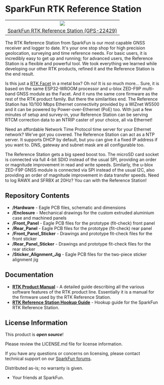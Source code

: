 SparkFun RTK Reference Station
========================================

<table class="table table-hover table-striped table-bordered">
  <tr align="center">
   <td><a href="https://www.sparkfun.com/products/22429"><img src="https://cdn.sparkfun.com//assets/parts/1/9/7/4/6/20000-SparkFun_RTK_Facet_L-Band-01.jpg"></a></td>
  <tr align="center">
    <td><a href="https://www.sparkfun.com/products/22429">SparkFun RTK Reference Station (GPS-22429)</a></td>
  </tr>
</table>

The RTK Reference Station from SparkFun is our most capable GNSS receiver and logger to date. It's your one stop shop for high precision geolocation, surveying and time reference needs. For basic users, it is incredibly easy to get up and running; for advanced users, the Reference Station is a flexible and powerful tool. We took everything we learned while developing our other RTK products, refined it and the Reference Station is the end result.

Is this just a [RTK Facet](https://www.sparkfun.com/products/19984) in a metal box? Oh no! It is _so_ much more... Sure, it is based on the same ESP32-WROOM processor and u-blox ZED-F9P multi-band GNSS module as the Facet. And it runs the same core firmware as the rest of the RTK product family. But there the similarities end. The Reference Station has 10/100 Mbps Ethernet connectivity provided by a WIZnet W5500 and it can be powered by Power-over-Ethernet (PoE) too. With just a few minutes of setup and survey-in, your Reference Station can be serving RTCM correction data to an NTRIP caster of your choice, all via Ethernet!

Need an affordable Network Time Protocol time server for your Ethernet network? We've got you covered. The Reference Station can act as a NTP server. It supports DHCP by default, but you can give it a fixed IP address if you want to. DNS, gateway and subnet mask are all configurable too.

The Reference Station gets a big speed boost too. The microSD card socket is connected via full 4-bit SDIO instead of the usual SPI, providing an order or magnitude improvement in read and write speeds. Similarly, the u-blox ZED-F9P GNSS module is connected via SPI instead of the usual I2C, also providing an order of magnitude improvement in data transfer speeds. Need to log RAWX and SFRBX at 20Hz? You can with the Reference Station!

Repository Contents
-------------------

* **/Hardware** - Eagle PCB files, schematic and dimensions
* **/Enclosure** - Mechanical drawings for the custom extruded aluminium case and machined panels
* **/Front_Panel** - Eagle PCB files for the prototype (fit-check) front panel
* **/Rear_Panel** - Eagle PCB files for the prototype (fit-check) rear panel
* **/Front_Panel_Sticker** - Drawings and prototype fit-check files for the front sticker
* **/Rear_Panel_Sticker** - Drawings and prototype fit-check files for the rear sticker
* **/Sticker_Alignment_Jig** - Eagle PCB files for the two-piece sticker alignment jig

Documentation
--------------

* **[RTK Product Manual](https://docs.sparkfun.com/SparkFun_RTK_Firmware/)** - A detailed guide describing all the various software features of the RTK product line. Essentially it is a manual for the firmware used by the RTK Reference Station.
* **[RTK Reference Station Hookup Guide](https://learn.sparkfun.com/tutorials/sparkfun-rtk-reference-station-hookup-guide)** - Hookup guide for the SparkFun RTK Reference Station.

License Information
-------------------

This product is _**open source**_! 

Please review the LICENSE.md file for license information. 

If you have any questions or concerns on licensing, please contact technical support on our [SparkFun forums](https://forum.sparkfun.com/viewforum.php?f=152).

Distributed as-is; no warranty is given.

- Your friends at SparkFun.
